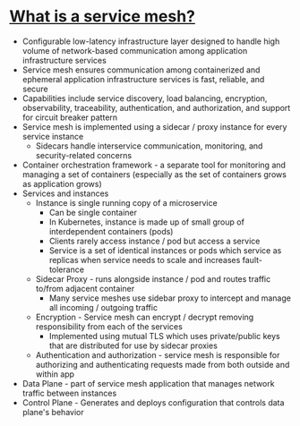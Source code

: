 # [What is a service mesh?](https://www.nginx.com/blog/what-is-a-service-mesh/)

* Configurable low-latency infrastructure layer designed to handle high volume of network-based communication among application infrastructure services
* Service mesh ensures communication among containerized and ephemeral application infrastructure services is fast, reliable, and secure
* Capabilities include service discovery, load balancing, encryption, observability, traceability, authentication, and authorization, and support for circuit breaker pattern
* Service mesh is implemented using a sidecar / proxy instance for every service instance
  * Sidecars handle interservice communication, monitoring, and security-related concerns
* Container orchestration framework - a separate tool for monitoring and managing a set of containers (especially as the set of containers grows as application grows)
* Services and instances
  * Instance is single running copy of a microservice
    * Can be single container
    * In Kubernetes, instance is made up of small group of interdependent containers (pods)
    * Clients rarely access instance / pod but access a service
    * Service is a set of identical instances or pods which service as replicas when service needs to scale and increases fault-tolerance
  * Sidecar Proxy - runs alongside instance / pod and routes traffic to/from adjacent container
    * Many service meshes use sidebar proxy to intercept and manage all incoming / outgoing traffic
  * Encryption - Service mesh can encrypt / decrypt removing responsibility from each of the services
    * Implemented using mutual TLS which uses private/public keys that are distributed for use by sidecar proxies
  * Authentication and authorization - service mesh is responsible for authorizing and authenticating requests made from both outside and within app
* Data Plane - part of service mesh application that manages network traffic between instances
* Control Plane - Generates and deploys configuration that controls data plane's behavior
